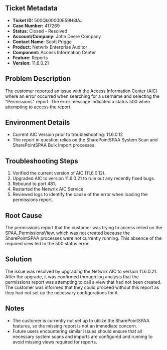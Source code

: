 ## Ticket Metadata
- **Ticket ID:** 500Qk00000E59H8IAJ
- **Case Number:** 417269
- **Status:** Closed - Resolved
- **Account/Company:** John Deere Company
- **Contact Name:** Scott Prigge
- **Product:** Netwrix Enterprise Auditor
- **Component:** Access Information Center
- **Feature:** Reports
- **Version:** 11.6.0.21

## Problem Description
The customer reported an issue with the Access Information Center (AIC) where an error occurred when searching for a username and selecting the "Permissions" report. The error message indicated a status 500 when attempting to access the report.

## Environment Details
- Current AIC Version prior to troubleshooting: 11.6.0.12
- The report in question relies on the SharePointSPAA System Scan and SharePointSPAA Bulk Import processes.

## Troubleshooting Steps
1. Verified the current version of AIC (11.6.0.12).
2. Upgraded AIC to version 11.6.0.21 to rule out any recently fixed bugs.
3. Rebound to port 481.
4. Restarted the Netwrix AIC Service.
5. Reviewed logs to identify the cause of the error when loading the permissions report.

## Root Cause
The permissions report that the customer was trying to access relied on the SPAA_PermissionsView, which was not created because the SharePointSPAA processes were not currently running. This absence of the required view led to the 500 status error.

## Solution
The issue was resolved by upgrading the Netwrix AIC to version 11.6.0.21. After the upgrade, it was confirmed through log analysis that the permissions report was attempting to call a view that had not been created. The customer was informed that they could proceed without this report as they had not set up the necessary configurations for it.

## Notes
- The customer is currently not set up to utilize the SharePointSPAA features, so the missing report is not an immediate concern.
- Future users encountering similar issues should ensure that all necessary system scans and imports are configured and running to avoid missing views required for reports.